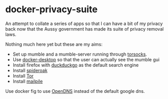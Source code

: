 # docker-privacy-suite
An attempt to collate a series of apps so that I can have a bit of my privacy back now that the Aussy government has made its suite of privacy removal laws.

Nothing much here yet but these are my aims:

 * Set up mumble and a mumble-server running through [torsocks](https://github.com/dgoulet/torsocks).
 * Use [docker-desktop](https://github.com/rogaha/docker-desktop) so that the user can actually see the mumble gui
 * Install firefox with [duckduckgo](https://duckduckgo.com/) as the default search engine
 * Install [spideroak](https://spideroak.com/)
 * Install [Tor](https://www.torproject.org/)
 * Install [mailpile](https://github.com/mailpile/Mailpile) 
 
Use docker fig to use [OpenDNS](https://www.opendns.com/) instead of the default google dns.
 
